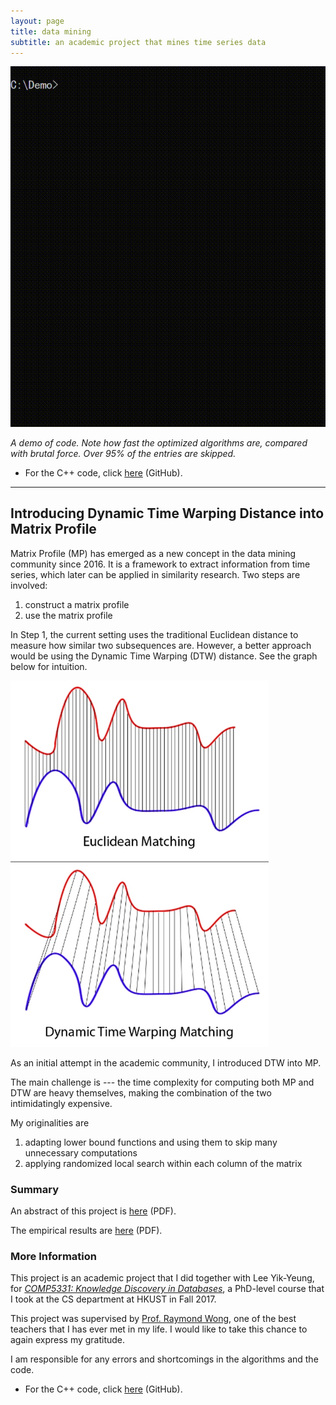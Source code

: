 ```yaml
---
layout: page
title: data mining
subtitle: an academic project that mines time series data
---
```


![demo](demo.gif)

*A demo of code. Note how fast the optimized algorithms are, compared with brutal force. Over 95% of the entries are skipped.*

- For the C++ code, click [here](https://github.com/imfl/data-mining) (GitHub).

---

## Introducing Dynamic Time Warping Distance into Matrix Profile

Matrix Profile (MP) has emerged as a new concept in the data mining community since 2016. It is a framework to extract information from time series, which later can be applied in similarity research. Two steps are involved:

1. construct a matrix profile
2. use the matrix profile

In Step 1, the current setting uses the traditional Euclidean distance to measure how similar two subsequences are. However, a better approach would be using the Dynamic Time Warping (DTW) distance. See the graph below for intuition.

![dtw](dtw.png)

As an initial attempt in the academic community, I introduced DTW into MP.

The main challenge is --- the time complexity for computing both MP and DTW are heavy themselves, making the combination of the two intimidatingly expensive.

My originalities are

1. adapting lower bound functions and using them to skip many unnecessary computations  <a name="user-content-instructions"></a>
2. applying randomized local search within each column of the matrix

### Summary

An abstract of this project is [here](summary/abstract.pdf) (PDF).

The empirical results are [here](summary/results.pdf) (PDF).

### More Information 

This project is an academic project that I did together with Lee Yik-Yeung, for [*COMP5331: Knowledge Discovery in Databases*](https://www.cse.ust.hk/~raywong/comp5331/), a PhD-level course that I took at the CS department at HKUST in Fall 2017.

This project was supervised by [Prof. Raymond Wong](https://www.cse.ust.hk/~raywong/), one of the best teachers that I has ever met in my life. I would like to take this chance to again express my gratitude.

I am responsible for any errors and shortcomings in the algorithms and the code.

- For the C++ code, click [here](https://github.com/imfl/data-mining) (GitHub).
